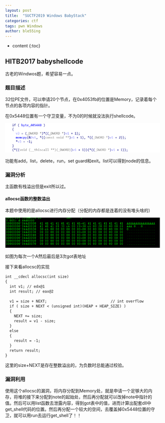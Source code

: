 ```yaml
---
layout: post
title:  "SUCTF2019 Windows BabyStack"
categories: ctf
tags: pwn Windows
author: ble55ing
---
```


* content
{:toc}
## HITB2017 babyshellcode

古老的Windwos题，希望容易一点。

### 题目描述

32位PE文件，可以申请20个节点，在0x4053fb的位置是Memory，记录着每个节点的各项内容的指针。

在0x5448位置有一个守卫变量，不为0的时候就没法执行shellcode。

![](https://raw.githubusercontent.com/ble55ing/PicGo/master/babyshellcode1.png)

功能有add，list，delete，run，set guard和exit。list可以得到node的信息。

### 漏洞分析

主函数有栈溢出但是exit所以过。

#### allocsc函数的整数溢出

本题中使用的是allocsc进行内存分配（分配的内存都是连着的没有堆头啥的）

![](https://raw.githubusercontent.com/ble55ing/PicGo/master/%E5%BE%AE%E4%BF%A1%E6%88%AA%E5%9B%BE_20190823232657.png)

如图为每次一个A然后最后是3次got表地址

接下来看allocsc的实现

```
int __cdecl allocsc(int size)
{
  int v1; // edx@1
  int result; // eax@2

  v1 = size + NEXT;                             // int overflow
  if ( size + NEXT < (unsigned int)(HEAP + HEAP_SIZE) )
  {
    NEXT += size;
    result = v1 - size;
  }
  else
  {
    result = -1;
  }
  return result;
}
```

这里的size+NEXT是存在整数溢出的，为负数时总能通过校验。

### 漏洞利用

使用这个allocsc的漏洞，将内存分配到Memory处，就是申请一个足够大的内存，将堆的接下来分配到note的起始处，然后再分配就可以改掉note中指针的值。然后可以用list函数去泄露内容，得到got表中的值，进而计算出配套dll中get_shell代码的位置。然后再分配一个较大的空间，去覆盖掉0x5448位置的守卫，就可以用run去运行get_shell了！！